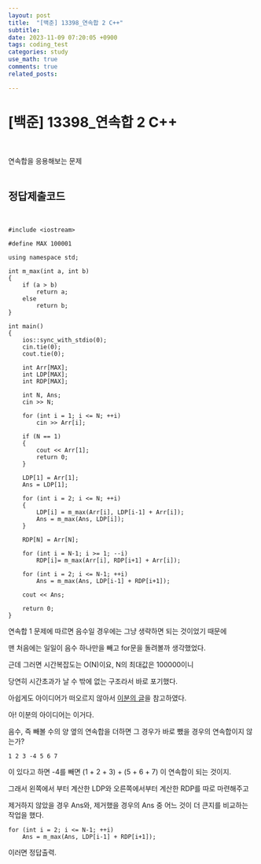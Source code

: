```yaml
---
layout: post
title:  "[백준] 13398_연속합 2 C++"
subtitle:   
date: 2023-11-09 07:20:05 +0900
tags: coding_test
categories: study
use_math: true
comments: true
related_posts:

---
```


# [백준] 13398_연속합 2 C++<br/>
<br/>

연속합을 응용해보는 문제<br/>
<br/>

## 정답제출코드<br/>
<br/>

```
#include <iostream>

#define MAX 100001

using namespace std;

int m_max(int a, int b)
{
    if (a > b)
        return a;
    else
        return b;
}

int main()
{
    ios::sync_with_stdio(0);
    cin.tie(0);
    cout.tie(0);

    int Arr[MAX];
    int LDP[MAX];
    int RDP[MAX];

    int N, Ans;
    cin >> N;   

    for (int i = 1; i <= N; ++i)
        cin >> Arr[i];
    
    if (N == 1)
    {
        cout << Arr[1];
        return 0;
    }

    LDP[1] = Arr[1];
    Ans = LDP[1];

    for (int i = 2; i <= N; ++i)
    {
        LDP[i] = m_max(Arr[i], LDP[i-1] + Arr[i]);
        Ans = m_max(Ans, LDP[i]);
    }

    RDP[N] = Arr[N];

    for (int i = N-1; i >= 1; --i)
        RDP[i]= m_max(Arr[i], RDP[i+1] + Arr[i]);

    for (int i = 2; i <= N-1; ++i)
        Ans = m_max(Ans, LDP[i-1] + RDP[i+1]);

    cout << Ans;

    return 0;
}
```

연속합 1 문제에 따르면 음수일 경우에는 그냥 생략하면 되는 것이었기 때문에<br/>

맨 처음에는 일일이 음수 하나만을 빼고 for문을 돌려볼까 생각했었다.<br/>

근데 그러면 시간복잡도는 O(N)이요, N의 최대값은 100000이니<br/>

당연히 시간초과가 날 수 밖에 없는 구조라서 바로 포기했다.<br/>

아쉽게도 아이디어가 떠오르지 않아서 [이분의 글](https://yabmoons.tistory.com/617)을 참고하였다.<br/>

아! 이분의 아이디어는 이거다.<br/>

음수, 즉 빼볼 수의 양 옆의 연속합을 더하면 그 경우가 바로 뺐을 경우의 연속합이지 않는가?<br/>

```
1 2 3 -4 5 6 7
```

이 있다고 하면 -4를 빼면 (1 + 2 + 3) + (5 + 6 + 7) 이 연속합이 되는 것이지.<br/>

그래서 왼쪽에서 부터 계산한 LDP와 오른쪽에서부터 계산한 RDP를 따로 마련해주고<br/>

제거하지 않았을 경우 Ans와, 제거했을 경우의 Ans 중 어느 것이 더 큰지를 비교하는 작업을 했다.<br/>

```
for (int i = 2; i <= N-1; ++i)
    Ans = m_max(Ans, LDP[i-1] + RDP[i+1]);
```

이러면 정답출력.